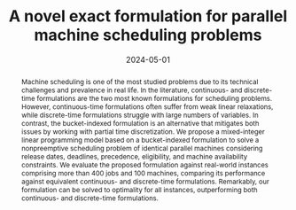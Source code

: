 ---
title: 'A novel exact formulation for parallel machine scheduling problems'
# If group member, use folder name in /content/authors
authors:
  - p_luana-carrilho
  - g_fabricio_oliveira
  - Silvio Hamacher

date: 2024-05-01
doi: 10.1016/j.compchemeng.2024.108649

# Schedule page publish date (NOT publication's date).
publishDate: 2017-01-01

# Publication type.
# Legend: 0 = Uncategorized; 1 = Conference paper; 2 = Journal article;
# 3 = Preprint / Working Paper; 4 = Report; 5 = Book; 6 = Book section;
# 7 = Thesis; 8 = Patent
publication_types: ['2']

# Publication name and optional abbreviated publication name. Notice * * on title. # Publication name and optional abbreviated publication name. Quote marks needed for Markdown typesetting
publication: '*Computers and Chemical Engineering*'
publication_short: 'CACE'

abstract: Machine scheduling is one of the most studied problems due to its technical challenges and prevalence in real life. In the literature, continuous- and discrete-time formulations are the two most known formulations for scheduling problems. However, continuous-time formulations often suffer from weak linear relaxations, while discrete-time formulations struggle with large numbers of variables. In contrast, the bucket-indexed formulation is an alternative that mitigates both issues by working with partial time discretization. We propose a mixed-integer linear programming model based on a bucket-indexed formulation to solve a nonpreemptive scheduling problem of identical parallel machines considering release dates, deadlines, precedence, eligibility, and machine availability constraints. We evaluate the proposed formulation against real-world instances comprising more than 400 jobs and 100 machines, comparing its performance against equivalent continuous- and discrete-time formulations. Remarkably, our formulation can be solved to optimality for all instances, outperforming both continuous- and discrete-time formulations.

# Summary. An optional shortened abstract.
summary:  

# Not in use. Could be used for keywords 
tags:
  
featured: false

# links:
url_pdf: 'https://doi.org/10.1016/j.compchemeng.2024.108649'
url_code: ''
url_dataset: ''
url_poster: ''
url_project: ''
url_slides: ''
url_source: ''
url_video: ''

# Categories
#  These asociate the publications with the icons representing reearch topics and application areas
categories: [Production and operations planning]

# Associated Projects (optional).
#   Associate this publication with one or more of your projects.
#   Simply enter your project's folder or file name without extension.
#   E.g. `internal-project` references `content/project/internal-project/index.md`.
#   Otherwise, set `projects: []`.
projects: []

# Featured image
# To use, add an image named `featured.jpg/png` to your page's folder.
# Focal points: Smart, Center, TopLeft, Top, TopRight, Left, Right, BottomLeft, Bottom, BottomRight.
image:
  caption: ''
  focal_point: ''
  preview_only: false
  
# remove social media icons 
share: false
---